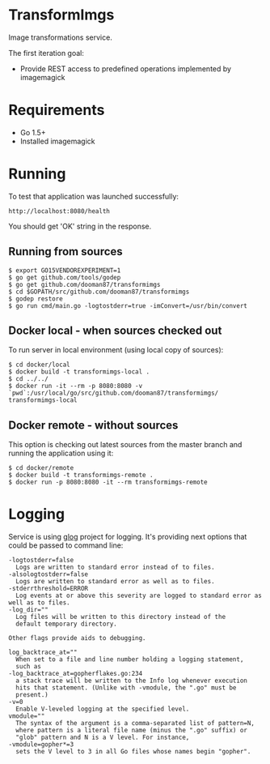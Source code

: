 # TransformImgs
Image transformations service.

The first iteration goal:

* Provide REST access to predefined operations implemented by imagemagick

# Requirements

* Go 1.5+
* Installed imagemagick

# Running

To test that application was launched successfully:

`http://localhost:8080/health`

You should get 'OK' string in the response.

## Running from sources ##
```
$ export GO15VENDOREXPERIMENT=1
$ go get github.com/tools/godep
$ go get github.com/dooman87/transformimgs
$ cd $GOPATH/src/github.com/dooman87/transformimgs
$ godep restore
$ go run cmd/main.go -logtostderr=true -imConvert=/usr/bin/convert
```

## Docker local - when sources checked out ##

To run server in local environment (using local copy of sources):

```
$ cd docker/local
$ docker build -t transformimgs-local .
$ cd ../../
$ docker run -it --rm -p 8080:8080 -v `pwd`:/usr/local/go/src/github.com/dooman87/transformimgs/ transformimgs-local
```

## Docker remote - without sources ##

This option is checking out latest sources from the master branch and running the application using it:

```
$ cd docker/remote
$ docker build -t transformimgs-remote .
$ docker run -p 8080:8080 -it --rm transformimgs-remote
```

# Logging

Service is using [glog](https://github.com/golang/glog) project for logging. It's providing next options that could
be passed to command line:

```
-logtostderr=false
  Logs are written to standard error instead of to files.
-alsologtostderr=false
  Logs are written to standard error as well as to files.
-stderrthreshold=ERROR
  Log events at or above this severity are logged to standard error as well as to files.
-log_dir=""
  Log files will be written to this directory instead of the
  default temporary directory.

Other flags provide aids to debugging.

log_backtrace_at=""
  When set to a file and line number holding a logging statement,
  such as
-log_backtrace_at=gopherflakes.go:234
  a stack trace will be written to the Info log whenever execution
  hits that statement. (Unlike with -vmodule, the ".go" must be
  present.)
-v=0
  Enable V-leveled logging at the specified level.
vmodule=""
  The syntax of the argument is a comma-separated list of pattern=N,
  where pattern is a literal file name (minus the ".go" suffix) or
  "glob" pattern and N is a V level. For instance,
-vmodule=gopher*=3
  sets the V level to 3 in all Go files whose names begin "gopher".
```